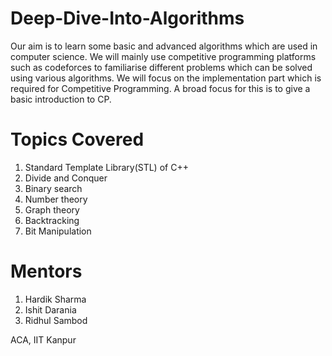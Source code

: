 # Deep-Dive-Into-Algorithms

Our aim is to learn some basic and advanced algorithms which are used in computer science. We will mainly use competitive programming platforms such as codeforces to familiarise different problems which can be solved using various algorithms. We will focus on the implementation part which is required for Competitive Programming. A broad focus for this is to give a basic introduction to CP.

# Topics Covered

1. Standard Template Library(STL) of C++
2. Divide and Conquer
3. Binary search
4. Number theory
5. Graph theory
6. Backtracking
7. Bit Manipulation


# Mentors

1. Hardik Sharma
2. Ishit Darania 
3. Ridhul Sambod 


ACA, IIT Kanpur

